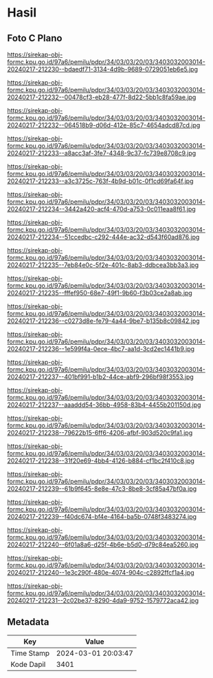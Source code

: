 # Hasil

## Foto C Plano

https://sirekap-obj-formc.kpu.go.id/97a6/pemilu/pdpr/34/03/03/20/03/3403032003014-20240217-212230--bdaedf71-3134-4d9b-9689-0729051eb6e5.jpg

https://sirekap-obj-formc.kpu.go.id/97a6/pemilu/pdpr/34/03/03/20/03/3403032003014-20240217-212232--00478cf3-eb28-477f-8d22-5bb1c8fa59ae.jpg

https://sirekap-obj-formc.kpu.go.id/97a6/pemilu/pdpr/34/03/03/20/03/3403032003014-20240217-212232--064518b9-d06d-412e-85c7-4654adcd87cd.jpg

https://sirekap-obj-formc.kpu.go.id/97a6/pemilu/pdpr/34/03/03/20/03/3403032003014-20240217-212233--a8acc3af-3fe7-4348-9c37-fc739e8708c9.jpg

https://sirekap-obj-formc.kpu.go.id/97a6/pemilu/pdpr/34/03/03/20/03/3403032003014-20240217-212233--a3c3725c-763f-4b9d-b01c-0f1cd69fa64f.jpg

https://sirekap-obj-formc.kpu.go.id/97a6/pemilu/pdpr/34/03/03/20/03/3403032003014-20240217-212234--3442a420-acf4-470d-a753-0c011eaa8f61.jpg

https://sirekap-obj-formc.kpu.go.id/97a6/pemilu/pdpr/34/03/03/20/03/3403032003014-20240217-212234--51ccedbc-c292-444e-ac32-d543f60ad876.jpg

https://sirekap-obj-formc.kpu.go.id/97a6/pemilu/pdpr/34/03/03/20/03/3403032003014-20240217-212235--7eb84e0c-5f2e-401c-8ab3-ddbcea3bb3a3.jpg

https://sirekap-obj-formc.kpu.go.id/97a6/pemilu/pdpr/34/03/03/20/03/3403032003014-20240217-212235--fffef950-68e7-49f1-9b60-f3b03ce2a8ab.jpg

https://sirekap-obj-formc.kpu.go.id/97a6/pemilu/pdpr/34/03/03/20/03/3403032003014-20240217-212236--c0273d8e-fe79-4a44-9be7-b135b8c09842.jpg

https://sirekap-obj-formc.kpu.go.id/97a6/pemilu/pdpr/34/03/03/20/03/3403032003014-20240217-212236--1e599f4a-0ece-4bc7-aa1d-3cd2ec1441b9.jpg

https://sirekap-obj-formc.kpu.go.id/97a6/pemilu/pdpr/34/03/03/20/03/3403032003014-20240217-212237--401bf991-b1b2-44ce-abf9-296bf98f3553.jpg

https://sirekap-obj-formc.kpu.go.id/97a6/pemilu/pdpr/34/03/03/20/03/3403032003014-20240217-212237--aaaddd54-36bb-4958-83b4-4455b201150d.jpg

https://sirekap-obj-formc.kpu.go.id/97a6/pemilu/pdpr/34/03/03/20/03/3403032003014-20240217-212238--79622b15-6ff6-4206-afbf-903d520c9fa1.jpg

https://sirekap-obj-formc.kpu.go.id/97a6/pemilu/pdpr/34/03/03/20/03/3403032003014-20240217-212238--31f20e69-4bb4-4126-b884-cf1bc2f410c8.jpg

https://sirekap-obj-formc.kpu.go.id/97a6/pemilu/pdpr/34/03/03/20/03/3403032003014-20240217-212239--61b9f645-8e8e-47c3-8be8-3cf85a47bf0a.jpg

https://sirekap-obj-formc.kpu.go.id/97a6/pemilu/pdpr/34/03/03/20/03/3403032003014-20240217-212239--f40dc674-bf4e-4164-ba5b-0748f3483274.jpg

https://sirekap-obj-formc.kpu.go.id/97a6/pemilu/pdpr/34/03/03/20/03/3403032003014-20240217-212240--6f01a8a6-d25f-4b6e-b5d0-d79c84ea5260.jpg

https://sirekap-obj-formc.kpu.go.id/97a6/pemilu/pdpr/34/03/03/20/03/3403032003014-20240217-212240--1e3c290f-480e-4074-904c-c2892ffcf1a4.jpg

https://sirekap-obj-formc.kpu.go.id/97a6/pemilu/pdpr/34/03/03/20/03/3403032003014-20240217-212231--2c02be37-8290-4da9-9752-1579772aca42.jpg


## Metadata

| Key        | Value               |
| ---------- | ------------------- |
| Time Stamp | 2024-03-01 20:03:47 |
| Kode Dapil | 3401                |



